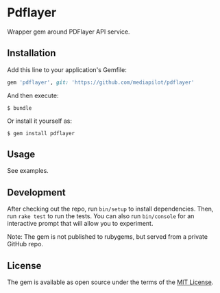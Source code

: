 # Pdflayer

Wrapper gem around PDFlayer API service.

## Installation

Add this line to your application's Gemfile:

```ruby
gem 'pdflayer', git: 'https://github.com/mediapilot/pdflayer'
```

And then execute:

    $ bundle

Or install it yourself as:

    $ gem install pdflayer

## Usage

See examples.

## Development

After checking out the repo, run `bin/setup` to install dependencies. Then, run 
`rake test` to run the tests. You can also run `bin/console` for an interactive 
prompt that will allow you to experiment.

Note: The gem is not published to rubygems, but served from a private GitHub 
repo.

## License

The gem is available as open source under the terms of the 
[MIT License](https://opensource.org/licenses/MIT).

